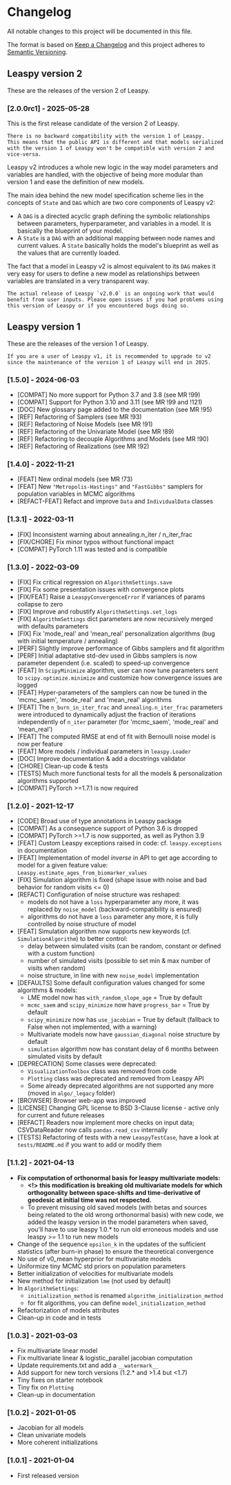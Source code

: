 # Changelog

All notable changes to this project will be documented in this file.

The format is based on [Keep a Changelog](http://keepachangelog.com/en/1.0.0/)
and this project adheres to [Semantic Versioning](http://semver.org/spec/v2.0.0.html).

## Leaspy version 2

These are the releases of the version 2 of Leaspy.

### [2.0.0rc1] - 2025-05-28

This is the first release candidate of the version 2 of Leaspy.

```{warning}
There is no backward compatibility with the version 1 of Leaspy.
This means that the public API is different and that models serialized with the version 1 of Leaspy won't be compatible with version 2 and vice-versa.
```

Leaspy v2 introduces a whole new logic in the way model parameters and variables are handled, with the objective of being more modular than version 1 and ease the definition of new models.

The main idea behind the new model specification scheme lies in the concepts of `State` and `DAG` which are two core components of Leaspy v2:

- A `DAG` is a directed acyclic graph defining the symbolic relationships between parameters, hyperparameter, and variables in a model. It is basically the blueprint of your model.
- A `State` is a `DAG` with an additional mapping between node names and current values. A `State` basically holds the model's blueprint as well as the values that are currently loaded.

The fact that a model in Leaspy v2 is almost equivalent to its `DAG` makes it very easy for users to define a new model as relationships between variables are translated in a very transparent way.

```{note}
The actual release of Leaspy `v2.0.0` is an ongoing work that would benefit from user inputs. Please open issues if you had problems using this version of Leaspy or if you encountered bugs doing so.
```

## Leaspy version 1

These are the releases of the version 1 of Leaspy.

```{warning}
If you are a user of Leaspy v1, it is recommended to upgrade to v2 since the maintenance of the version 1 of Leaspy will end in 2025.
```

### [1.5.0] - 2024-06-03

- [COMPAT] No more support for Python 3.7 and 3.8 (see MR !99)
- [COMPAT] Support for Python 3.10 and 3.11 (see MR !99 and !121)
- [DOC] New glossary page added to the documentation (see MR !95)
- [REF] Refactoring of Samplers (see MR !93)
- [REF] Refactoring of Noise Models (see MR !91)
- [REF] Refactoring of the Univariate Model (see MR !89)
- [REF] Refactoring to decouple Algorithms and Models (see MR !90)
- [REF] Refactoring of Realizations (see MR !92)

### [1.4.0] - 2022-11-21

- [FEAT] New ordinal models (see MR !73)
- [FEAT] New `"Metropolis-Hastings"` and `"FastGibbs"` samplers for population variables in MCMC algorithms
- [REFACT-FEAT] Refact and improve `Data` and `IndividualData` classes

### [1.3.1] - 2022-03-11

- [FIX] Inconsistent warning about annealing.n_iter / n_iter_frac
- [FIX/CHORE] Fix minor typos without functional impact
- [COMPAT] PyTorch 1.11 was tested and is compatible

### [1.3.0] - 2022-03-09

- [FIX] Fix critical regression on `AlgorithmSettings.save`
- [FIX] Fix some presentation issues with convergence plots
- [FIX/FEAT] Raise a `LeaspyConvergenceError` if variances of params collapse to zero
- [FIX] Improve and robustify `AlgorithmSettings.set_logs`
- [FIX] `AlgorithmSettings` dict parameters are now recursively merged with defaults parameters
- [FIX] Fix 'mode_real' and 'mean_real' personalization algorithms (bug with initial temperature / annealing)
- [PERF] Slightly improve performance of Gibbs samplers and fit algorithm
- [PERF] Initial adaptative std-dev used in Gibbs samplers is now parameter dependent (i.e. scaled) to speed-up convergence
- [FEAT] In `ScipyMinimize` algorithm, user can now tune parameters sent to `scipy.optimize.minimize` and customize how convergence issues are logged
- [FEAT] Hyper-parameters of the samplers can now be tuned in the 'mcmc_saem', 'mode_real' and 'mean_real' algorithms
- [FEAT] The `n_burn_in_iter_frac` and `annealing.n_iter_frac` parameters were introduced to dynamically adjust the fraction of iterations independently of `n_iter` parameter (for 'mcmc_saem', 'mode_real' and 'mean_real')
- [FEAT] The computed RMSE at end of fit with Bernoulli noise model is now per feature
- [FEAT] More models / individual parameters in `leaspy.Loader`
- [DOC] Improve documentation & add a docstrings validator
- [CHORE] Clean-up code & tests
- [TESTS] Much more functional tests for all the models & personalization algorithms supported
- [COMPAT] PyTorch >=1.7.1 is now required

### [1.2.0] - 2021-12-17

- [CODE] Broad use of type annotations in Leaspy package
- [COMPAT] As a consequence support of Python 3.6 is dropped
- [COMPAT] PyTorch >=1.7 is now supported, as well as Python 3.9
- [FEAT] Custom Leaspy exceptions raised in code: cf. `leaspy.exceptions` in documentation
- [FEAT] Implementation of model _inverse_ in API to get age according to model for a given feature value: `Leaspy.estimate_ages_from_biomarker_values`
- [FIX] Simulation algorithm is fixed (shape issue with noise and bad behavior for random visits <= 0)
- [REFACT] Configuration of noise structure was reshaped:
  - models do not have a `loss` hyperparameter any more, it was replaced by `noise_model` (backward-compatibility is ensured)
  - algorithms do not have a `loss` parameter any more, it is fully controlled by noise structure of model
- [FEAT] Simulation algorithm now supports new keywords (cf. `SimulationAlgorithm`) to better control:
  - delay between simulated visits (can be random, constant or defined with a custom function)
  - number of simulated visits (possible to set min & max number of visits when random)
  - noise structure, in line with new `noise_model` implementation
- [DEFAULTS] Some default configuration values changed for some algorithms & models:
  - LME model now has `with_random_slope_age` = True by default
  - `mcmc_saem` and `scipy_minimize` now have `progress_bar` = True by default
  - `scipy_minimize` now has `use_jacobian` = True by default (fallback to False when not implemented, with a warning)
  - Multivariate models now have `gaussian_diagonal` noise structure by default
  - `simulation` algorithm now has constant delay of 6 months between simulated visits by default
- [DEPRECATION] Some classes were deprecated:
  - `VisualizationToolbox` class was removed from code
  - `Plotting` class was deprecated and removed from Leaspy API
  - Some already deprecated algorithms are not supported any more (moved in `algo/_legacy` folder)
- [BROWSER] Browser web-app was improved
- [LICENSE] Changing GPL license to BSD 3-Clause license - active only for current and future releases
- [REFACT] Readers now implement more checks on input data; CSVDataReader now calls `pandas.read_csv` internally
- [TESTS] Refactoring of tests with a new `LeaspyTestCase`, have a look at `tests/README.md` if you want to add or modify them

### [1.1.2] - 2021-04-13

- **Fix computation of orthonormal basis for leaspy multivariate models:**
  - **<!> this modification is breaking old multivariate models for which orthogonality**
    **between space-shifts and time-derivative of geodesic at initial time was not respected.**
  - To prevent misusing old saved models (with betas and sources being related to the old wrong
    orthonormal basis) with new code, we added the leaspy version in the model parameters when saved,
    you'll have to use leaspy 1.0.* to run old erroneous models and use leaspy >= 1.1 to run new models
- Change of the sequence `epsilon_k` in the updates of the sufficient statistics (after burn-in phase)
  to ensure the theoretical convergence
- No use of v0_mean hyperprior for multivariate models
- Uniformize tiny MCMC std priors on population parameters
- Better initialization of velocities for multivariate models
- New method for initialization `lme` (not used by default)
- In `AlgorithmSettings`:
  - `initialization_method` is renamed `algorithm_initialization_method`
  - for fit algorithms, you can define `model_initialization_method`
- Refactorization of models attributes
- Clean-up in code and in tests

### [1.0.3] - 2021-03-03

- Fix multivariate linear model
- Fix multivariate linear & logistic_parallel jacobian computation
- Update requirements.txt and add a `__watermark__`
- Add support for new torch versions (1.2.* and >1.4 but <1.7)
- Tiny fixes on starter notebook
- Tiny fix on `Plotting`
- Clean-up in documentation

### [1.0.2] - 2021-01-05

- Jacobian for all models
- Clean univariate models
- More coherent initializations

### [1.0.1] - 2021-01-04

- First released version
